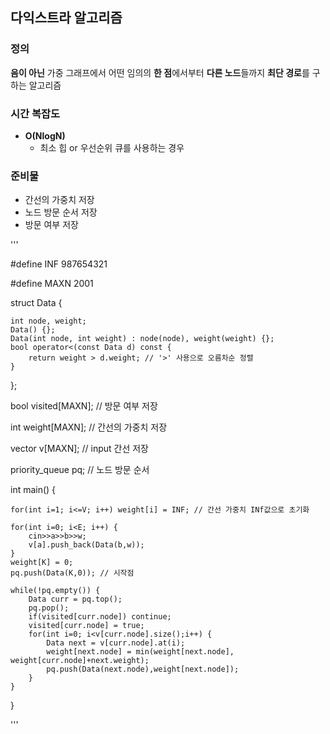 ## 다익스트라 알고리즘
### 정의
**음이 아닌** 가중 그래프에서 어떤 임의의 **한 점**에서부터 **다른 노드**들까지 **최단 경로**를 구하는 알고리즘

### 시간 복잡도
* **O(NlogN)** 
    * 최소 힙 or 우선순위 큐를 사용하는 경우

### 준비물
* 간선의 가중치 저장
* 노드 방문 순서 저장
* 방문 여부 저장

'''

#define INF 987654321

#define MAXN 2001

struct Data {
    
    int node, weight;
    Data() {};
    Data(int node, int weight) : node(node), weight(weight) {};
    bool operator<(const Data d) const {
        return weight > d.weight; // '>' 사용으로 오름차순 정렬
    }

};

bool visited[MAXN]; // 방문 여부 저장

int weight[MAXN]; // 간선의 가중치 저장

vector<Data> v[MAXN]; // input 간선 저장

priority_queue<Data> pq; // 노드 방문 순서

int main() {

    for(int i=1; i<=V; i++) weight[i] = INF; // 간선 가중치 INf값으로 초기화

    for(int i=0; i<E; i++) {
        cin>>a>>b>>w;
        v[a].push_back(Data(b,w));
    }
    weight[K] = 0;
    pq.push(Data(K,0)); // 시작점

    while(!pq.empty()) {
        Data curr = pq.top();
        pq.pop();
        if(visited[curr.node]) continue;
        visited[curr.node] = true;
        for(int i=0; i<v[curr.node].size();i++) {
            Data next = v[curr.node].at(i);
            weight[next.node] = min(weight[next.node], weight[curr.node]+next.weight);
            pq.push(Data(next.node),weight[next.node]);
        }
    }
}



'''